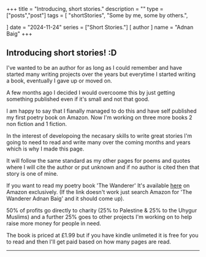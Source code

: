 +++
title = "Introducing, short stories."
description = ""
type = ["posts","post"]
tags = [
    "shortStories",
    "Some by me, some by others.",
    
]
date = "2024-11-24"
series = ["Short Stories."]
[ author ]
  name = "Adnan Baig"
+++

## Introducing short stories! :D

I've wanted to be an author for as long as I could remember and have started many writing projects over the years but everytime I started writing a book, eventually I gave up or moved on.

A few months ago I decided I would overcoome this by just getting something published even if it's small and not that good.

I am happy to say that I fianally managed to do this and have self published my first poetry book on Amazon. Now I'm working on three more books 2 non fiction and 1 fiction.

In the interest of developoing the necasary skills to write great stories I'm going to need to read and write many over the coming months and years which is why I made this page.

It will follow the same standard as my other pages for poems and quotes where I will cite the author or put unknown and if no author is cited then that story is one of mine.

If you want to read my poetry book 'The Wanderer' It's available [here](https://mybook.to/tisL3) on Amazon exclusively. (If the link doesn't work just search Amazon for 'The Wanderer Adnan Baig' and it should come up).

50% of profits go directly to charity (25% to Palestine & 25% to the Uhygur Muslims) and a further 25% goes to other projects I'm working on to help raise more money for people in need.

The book is priced at £1.99 but if you have kindle unlimeted it is free for you to read and then I'll get paid based on how many pages are read.

---

